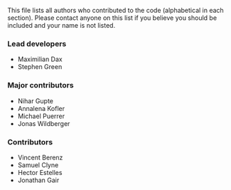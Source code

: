 This file lists all authors who contributed to the code (alphabetical in  each section).
Please contact anyone on this list if you believe you should be included and your name is
not listed.

### Lead developers

* Maximilian Dax
* Stephen Green

### Major contributors

* Nihar Gupte
* Annalena Kofler
* Michael Puerrer
* Jonas Wildberger

### Contributors

* Vincent Berenz
* Samuel Clyne
* Hector Estelles
* Jonathan Gair
